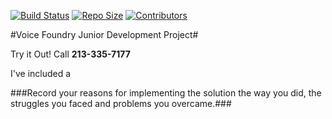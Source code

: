 [![Build Status](https://travis-ci.org/mikezentz/voice-foundry.svg?branch=main)](https://travis-ci.org/mikezentz/voice-foundry) [![Repo Size](https://img.shields.io/github/repo-size/mikezentz/voice-foundry?style=flat)](https://github.com/mikezentz/voice-foundry) [![Contributors](https://img.shields.io/github/contributors/mikezentz/voice-foundry?style=flat)](https://github.com/mikezentz/voice-foundry/graphs/contributors)

#Voice Foundry Junior Development Project#

Try it Out! Call **213-335-7177**

I've included a 

###Record your reasons for implementing the solution the way you did, the struggles you faced and problems you overcame.###
